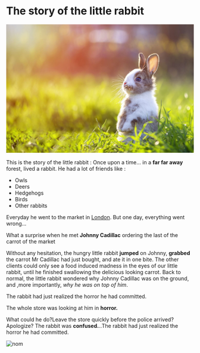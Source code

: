 # The story of the little rabbit
![The rabbit](ziekten.jpg)

This is the story of the little rabbit :
Once upon a time... in a **far far away** forest, lived a rabbit.
He had a lot of friends like :
* Owls
* Deers
* Hedgehogs
* Birds
* Other rabbits

Everyday he went to the market in [London](https://fr.wikipedia.org/wiki/Londres).
But one day, everything went wrong...

What a surprise when he met **Johnny Cadillac** ordering the last of the carrot of the market

Without any hesitation, the hungry little rabbit **jumped** on Johnny, **grabbed** the carrot Mr Cadillac had just bought, and ate it in one bite. The other clients could only see a food induced madness in the eyes of our little rabbit, until he finished swallowing the delicious looking carrot. Back to normal, the little rabbit wondered why Johnny Cadillac was on the ground, and ,more importantly, *why he was on top of him*.

The rabbit had just realized the horror he had committed.

The whole store was looking at him in **horror.**

What could he do?Leave the store quickly before the police arrived? Apologize? The rabbit was **confused.**..The rabbit had just realized the horror he had committed.


![nom](https://mvistatic.com/photosmvi/2018/10/19/P18442522D3554178G.jpg)